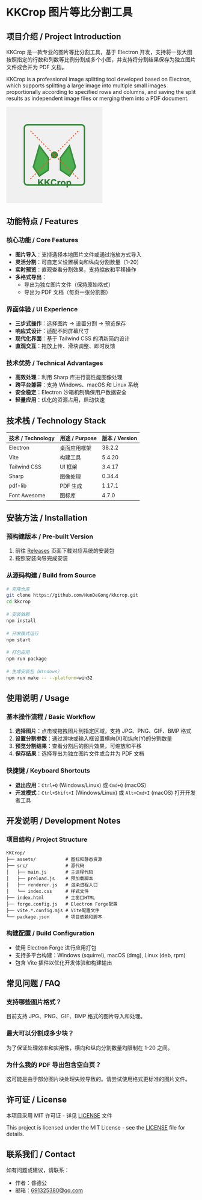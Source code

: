 # KKCrop 图片等比分割工具

## 项目介绍 / Project Introduction

KKCrop 是一款专业的图片等比分割工具，基于 Electron 开发，支持将一张大图按照指定的行数和列数等比例分割成多个小图，并支持将分割结果保存为独立图片文件或合并为 PDF 文档。

KKCrop is a professional image splitting tool developed based on Electron, which supports splitting a large image into multiple small images proportionally according to specified rows and columns, and saving the split results as independent image files or merging them into a PDF document.

![KKCrop Logo](assets/icon.png)

## 功能特点 / Features

### 核心功能 / Core Features
- **图片导入**：支持选择本地图片文件或通过拖放方式导入
- **灵活分割**：可自定义设置横向和纵向分割数量（1-20）
- **实时预览**：直观查看分割效果，支持缩放和平移操作
- **多格式导出**：
  - 导出为独立图片文件（保持原始格式）
  - 导出为 PDF 文档（每页一张分割图）

### 界面体验 / UI Experience
- **三步式操作**：选择图片 → 设置分割 → 预览保存
- **响应式设计**：适配不同屏幕尺寸
- **现代化界面**：基于 Tailwind CSS 的清新简约设计
- **直观交互**：拖放上传、滑块调整、即时反馈

### 技术优势 / Technical Advantages
- **高效处理**：利用 Sharp 库进行高性能图像处理
- **跨平台兼容**：支持 Windows、macOS 和 Linux 系统
- **安全稳定**：Electron 沙箱机制确保用户数据安全
- **轻量应用**：优化的资源占用，启动快速

## 技术栈 / Technology Stack

| 技术 / Technology | 用途 / Purpose | 版本 / Version |
|-------------------|----------------|----------------|
| Electron | 桌面应用框架 | 38.2.2 |
| Vite | 构建工具 | 5.4.20 |
| Tailwind CSS | UI 框架 | 3.4.17 |
| Sharp | 图像处理 | 0.34.4 |
| pdf-lib | PDF 生成 | 1.17.1 |
| Font Awesome | 图标库 | 4.7.0 |

## 安装方法 / Installation

### 预构建版本 / Pre-built Version

1. 前往 [Releases](https://github.com/HunDeGong/kkcrop/releases) 页面下载对应系统的安装包
2. 按照安装向导完成安装

### 从源码构建 / Build from Source

```bash
# 克隆仓库
git clone https://github.com/HunDeGong/kkcrop.git
cd kkcrop

# 安装依赖
npm install

# 开发模式运行
npm start

# 打包应用
npm run package

# 生成安装包（Windows）
npm run make -- --platform=win32
```

## 使用说明 / Usage

### 基本操作流程 / Basic Workflow

1. **选择图片**：点击或拖拽图片到指定区域，支持 JPG、PNG、GIF、BMP 格式
2. **设置分割参数**：通过滑块或输入框设置横向(X)和纵向(Y)的分割数量
3. **预览分割结果**：查看分割后的图片效果，可缩放和平移
4. **保存结果**：选择导出为独立图片文件或合并为 PDF 文档

### 快捷键 / Keyboard Shortcuts
- **退出应用**：`Ctrl+Q` (Windows/Linux) 或 `Cmd+Q` (macOS)
- **开发模式**：`Ctrl+Shift+I` (Windows/Linux) 或 `Alt+Cmd+I` (macOS) 打开开发者工具

## 开发说明 / Development Notes

### 项目结构 / Project Structure
```
KKCrop/
├── assets/           # 图标和静态资源
├── src/              # 源代码
│   ├── main.js       # 主进程代码
│   ├── preload.js    # 预加载脚本
│   ├── renderer.js   # 渲染进程入口
│   └── index.css     # 样式文件
├── index.html        # 主窗口HTML
├── forge.config.js   # Electron Forge配置
├── vite.*.config.mjs # Vite配置文件
└── package.json      # 项目依赖和脚本
```

### 构建配置 / Build Configuration
- 使用 Electron Forge 进行应用打包
- 支持多平台构建：Windows (squirrel), macOS (dmg), Linux (deb, rpm)
- 包含 Vite 插件以优化开发体验和构建输出

## 常见问题 / FAQ

### 支持哪些图片格式？
目前支持 JPG、PNG、GIF、BMP 格式的图片导入和处理。

### 最大可以分割成多少块？
为了保证处理效率和实用性，横向和纵向分割数量均限制在 1-20 之间。

### 为什么我的 PDF 导出包含空白页？
这可能是由于部分图片块处理失败导致的。请尝试使用格式更标准的图片文件。

## 许可证 / License

本项目采用 MIT 许可证 - 详见 [LICENSE](LICENSE) 文件

This project is licensed under the MIT License - see the [LICENSE](LICENSE) file for details.

## 联系我们 / Contact

如有问题或建议，请联系：
- 作者：昏德公
- 邮箱：691325380@qq.com